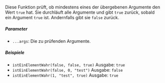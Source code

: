 Diese Funktion prüft, ob mindestens eines der übergebenen Argumente den Wert `true` hat. Sie durchläuft alle Argumente und gibt `true` zurück, sobald ein Argument `true` ist. Andernfalls gibt sie `false` zurück.

##### Parameter
* `...args`: Die zu prüfenden Argumente.

##### Beispiele
* `istEinElementWahr(false, false, true)` Ausgabe: `true`
* `istEinElementWahr(false, 0, "test")` Ausgabe: `false`
* `istEinElementWahr(1, "test", true)` Ausgabe: `true` 
